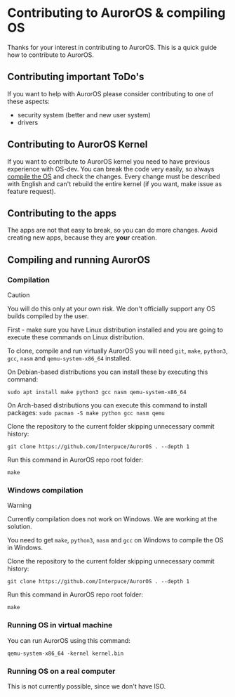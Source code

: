 # Contributing to AurorOS & compiling OS

Thanks for your interest in contributing to AurorOS. This is a quick guide how to contribute to AurorOS.

## Contributing important ToDo's

If you want to help with AurorOS please consider contributing to one of these aspects:

- security system (better and new user system)
- drivers

## Contributing to AurorOS Kernel

If you want to contribute to AurorOS kernel you need to have previous experience with OS-dev. You can break the code very easily, so always [compile the OS](#compiling-auroros) and check the changes. Every change must be described with English and can't rebuild the entire kernel (if you want, make issue as feature request).

## Contributing to the apps

The apps are not that easy to break, so you can do more changes. Avoid creating new apps, because they are **your** creation.

## Compiling and running AurorOS

### Compilation

> [!CAUTION]
> You will do this only at your own risk. We don't officially support any OS builds compiled by the user.

First - make sure you have Linux distribution installed and you are going to execute these commands on Linux distribution.

To clone, compile and run virtually AurorOS you will need `git`, `make`, `python3`, `gcc`, `nasm` and `qemu-system-x86_64` installed. 

On Debian-based distributions you can install these by executing this command:

```sudo apt install make python3 gcc nasm qemu-system-x86_64```

On Arch-based distributions you can execute this command to install packages:
```sudo pacman -S make python gcc nasm qemu```

Clone the repository to the current folder skipping unnecessary commit history:

```git clone https://github.com/Interpuce/AurorOS . --depth 1```

Run this command in AurorOS repo root folder:

```make```

### Windows compilation

> [!WARNING]
> Currently compilation does not work on Windows. We are working at the solution.

You need to get `make`, `python3`, `nasm` and `gcc` on Windows to compile the OS in Windows.

Clone the repository to the current folder skipping unnecessary commit history:

```git clone https://github.com/Interpuce/AurorOS . --depth 1```

Run this command in AurorOS repo root folder:

```make```

### Running OS in virtual machine

You can run AurorOS using this command:

```qemu-system-x86_64 -kernel kernel.bin```

### Running OS on a real computer

This is not currently possible, since we don't have ISO.
